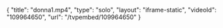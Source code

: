 {
    "title": "donna1.mp4",
    "type": "solo",
    "layout": "iframe-static",
    "videoId": "109964650",
    "url": "\/tvpembed\/109964650"
}